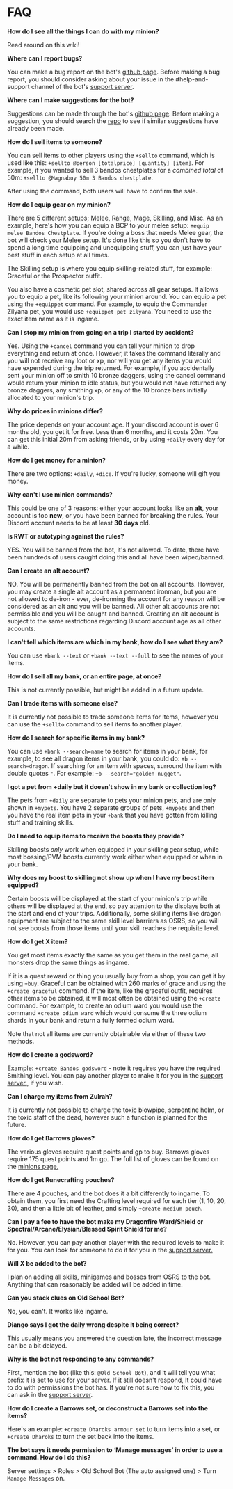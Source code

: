 # FAQ

**How do I see all the things I can do with my minion?**

Read around on this wiki!

**Where can I report bugs?**

You can make a bug report on the bot's [github page](https://github.com/oldschoolgg/oldschoolbot/issues/new?assignees=\&labels=\&template=bug.md). Before making a bug report, you should consider asking about your issue in the #help-and-support channel of the bot's [support server](https://discord.com/invite/ob).

**Where can I make suggestions for the bot?**

Suggestions can be made through the bot's [github page](https://github.com/oldschoolgg/oldschoolbot/issues/new?labels=feature+request\&template=feature.md). Before making a suggestion, you should search the [repo](https://github.com/oldschoolgg/oldschoolbot/issues) to see if similar suggestions have already been made.

**How do I sell items to someone?**

You can sell items to other players using the `+sellto` command, which is used like this: `+sellto @person [totalprice] [quantity] [item]`. For example, if you wanted to sell 3 bandos chestplates for a _combined total_ of 50m: `+sellto @Magnaboy 50m 3 Bandos chestplate`.

After using the command, both users will have to confirm the sale.

**How do I equip gear on my minion?**

There are 5 different setups; Melee, Range, Mage, Skilling, and Misc. As an example, here's how you can equip a BCP to your melee setup: `+equip melee Bandos Chestplate`. If you're doing a boss that needs Melee gear, the bot will check your Melee setup. It's done like this so you don't have to spend a long time equipping and unequipping stuff, you can just have your best stuff in each setup at all times.

The Skilling setup is where you equip skilling-related stuff, for example: Graceful or the Prospector outfit.

You also have a cosmetic pet slot, shared across all gear setups. It allows you to equip a pet, like its following your minion around. You can equip a pet using the `+equippet` command. For example, to equip the Commander Zilyana pet, you would use `+equippet pet zilyana`. You need to use the exact item name as it is ingame.

**Can I stop my minion from going on a trip I started by accident?**

Yes. Using the `+cancel` command you can tell your minion to drop everything and return at once. However, it takes the command literally and you will not receive any loot or xp, nor will you get any items you would have expended during the trip returned. For example, if you accidentally sent your minion off to smith 10 bronze daggers, using the cancel command would return your minion to idle status, but you would not have returned any bronze daggers, any smithing xp, or any of the 10 bronze bars initially allocated to your minion's trip.

**Why do prices in minions differ?**

The price depends on your account age. If your discord account is over 6 months old, you get it for free. Less than 6 months, and it costs 20m. You can get this initial 20m from asking friends, or by using `+daily` every day for a while.

**How do I get money for a minion?**

There are two options: `+daily`, `+dice`. If you're lucky, someone will gift you money.

**Why can't I use minion commands?**

This could be one of 3 reasons: either your account looks like an **alt**, your account is too **new**, or you have been banned for breaking the rules. Your Discord account needs to be at least **30 days** old.

**Is RWT or autotyping against the rules?**

YES. You will be banned from the bot, it's not allowed. To date, there have been hundreds of users caught doing this and all have been wiped/banned.

**Can I create an alt account?**

NO. You will be permanently banned from the bot on all accounts. However, you may create a single alt account as a permanent ironman, but you are not allowed to de-iron - ever, de-ironning the account for any reason will be considered as an alt and you will be banned. All other alt accounts are not permissible and you will be caught and banned. Creating an alt account is subject to the same restrictions regarding Discord account age as all other accounts.

**I can't tell which items are which in my bank, how do I see what they are?**

You can use `+bank --text` or `+bank --text --full` to see the names of your items.

**How do I sell all my bank, or an entire page, at once?**

This is not currently possible, but might be added in a future update.

**Can I trade items with someone else?**

It is currently not possible to trade someone items for items, however you can use the `+sellto` command to sell items to another player.

**How do I search for specific items in my bank?**

You can use `+bank --search=name` to search for items in your bank, for example, to see all dragon items in your bank, you could do: `+b --search=dragon`. If searching for an item with spaces, surround the item with double quotes `"`. For example: `+b --search="golden nugget"`.

**I got a pet from +daily but it doesn't show in my bank or collection log?**

The pets from `+daily` are separate to pets your minion pets, and are only shown in `+mypets`. You have 2 separate groups of pets, `+mypets` and then you have the real item pets in your `+bank` that you have gotten from killing stuff and training skills.

**Do I need to equip items to receive the boosts they provide?**

Skilling boosts _only_ work when equipped in your skilling gear setup, while most bossing/PVM boosts currently work either when equipped or when in your bank.

**Why does my boost to skilling not show up when I have my boost item equipped?**

Certain boosts will be displayed at the start of your minion's trip while others will be displayed at the end, so pay attention to the displays both at the start and end of your trips. Additionally, some skilling items like dragon equipment are subject to the same skill level barriers as OSRS, so you will not see boosts from those items until your skill reaches the requisite level.

**How do I get X item?**

You get most items exactly the same as you get them in the real game, all monsters drop the same things as ingame.

If it is a quest reward or thing you usually buy from a shop, you can get it by using `+buy`. Graceful can be obtained with 260 marks of grace and using the `+create graceful` command. If the item, like the graceful outfit, requires other items to be obtained, it will most often be obtained using the `+create` command. For example, to create an odium ward you would use the command `+create odium ward` which would consume the three odium shards in your bank and return a fully formed odium ward.

Note that not all items are currently obtainable via either of these two methods.

**How do I create a godsword?**

Example: `+create Bandos godsword` - note it requires you have the required Smithing level. You can pay another player to make it for you in the [support server.](https://www.discord.gg/ob), if you wish.

**Can I charge my items from Zulrah?**

It is currently not possible to charge the toxic blowpipe, serpentine helm, or the toxic staff of the dead, however such a function is planned for the future.

**How do I get Barrows gloves?**

The various gloves require quest points and gp to buy. Barrows gloves require 175 quest points and 1m gp. The full list of gloves can be found on the [minions page.](https://www.oldschool.gg/oldschoolbot/minions?Buyable%20items)

**How do I get Runecrafting pouches?**

There are 4 pouches, and the bot does it a bit differently to ingame. To obtain them, you first need the Crafting level required for each tier (1, 10, 20, 30), and then a little bit of leather, and simply `+create medium pouch`.

**Can I pay a fee to have the bot make my Dragonfire Ward/Shield or Spectral/Arcane/Elysian/Blessed Spirit Shield for me?**

No. However, you can pay another player with the required levels to make it for you. You can look for someone to do it for you in the [support server.](https://www.discord.gg/ob)

**Will X be added to the bot?**

I plan on adding all skills, minigames and bosses from OSRS to the bot. Anything that can reasonably be added will be added in time.

**Can you stack clues on Old School Bot?**

No, you can't. It works like ingame.

**Diango says I got the daily wrong despite it being correct?**

This usually means you answered the question late, the incorrect message can be a bit delayed.

**Why is the bot not responding to any commands?**

First, mention the bot (like this: `@Old School Bot`), and it will tell you what prefix it is set to use for your server. If it still doesn't respond, It could have to do with permissions the bot has. If you're not sure how to fix this, you can ask in the [support server](https://discord.gg/ob).

**How do I create a Barrows set, or deconstruct a Barrows set into the items?**

Here's an example: `+create Dharoks armour set` to turn items into a set, or `+create Dharoks` to turn the set back into the items.

**The bot says it needs permission to ‘Manage messages’ in order to use a command. How do I do this?**

Server settings > Roles > Old School Bot (The auto assigned one) > Turn `Manage Messages` on.
